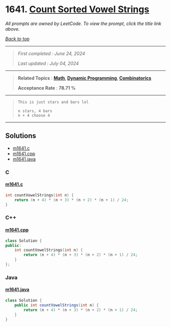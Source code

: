 # 1641. [Count Sorted Vowel Strings](<https://leetcode.com/problems/count-sorted-vowel-strings>)

*All prompts are owned by LeetCode. To view the prompt, click the title link above.*

*[Back to top](<../README.md>)*

------

> *First completed : June 24, 2024*
>
> *Last updated : July 04, 2024*

------

> **Related Topics** : **[Math](<by_topic/Math.md>), [Dynamic Programming](<by_topic/Dynamic Programming.md>), [Combinatorics](<by_topic/Combinatorics.md>)**
>
> **Acceptance Rate** : **78.71 %**

------

> ```
> This is just stars and bars lol
> 
> n stars, 4 bars
> n + 4 choose 4
> ```

------

## Solutions

- [m1641.c](<../my-submissions/m1641.c>)
- [m1641.cpp](<../my-submissions/m1641.cpp>)
- [m1641.java](<../my-submissions/m1641.java>)
### C
#### [m1641.c](<../my-submissions/m1641.c>)
```C
int countVowelStrings(int n) {
    return (n + 4) * (n + 3) * (n + 2) * (n + 1) / 24;
}
```

### C++
#### [m1641.cpp](<../my-submissions/m1641.cpp>)
```C++
class Solution {
public:
    int countVowelStrings(int n) {
        return (n + 4) * (n + 3) * (n + 2) * (n + 1) / 24;
    }
};
```

### Java
#### [m1641.java](<../my-submissions/m1641.java>)
```Java
class Solution {
    public int countVowelStrings(int n) {
        return (n + 4) * (n + 3) * (n + 2) * (n + 1) / 24;
    }
}
```

